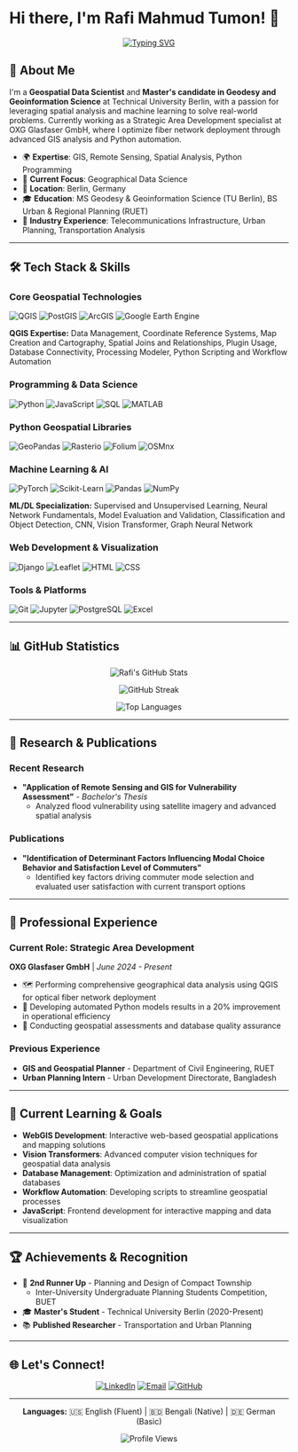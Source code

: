 # Hi there, I'm Rafi Mahmud Tumon! 👋

<div align="center">
  
[![Typing SVG](https://readme-typing-svg.herokuapp.com?font=Fira+Code&pause=1000&color=2F81F7&center=true&vCenter=true&width=435&lines=Geospatial+Data+Scientist;GIS+%26+Remote+Sensing+Specialist;Master's+Student+at+TU+Berlin)](https://git.io/typing-svg)

</div>

## 🎯 About Me

I'm a **Geospatial Data Scientist** and **Master's candidate in Geodesy and Geoinformation Science** at Technical University Berlin, with a passion for leveraging spatial analysis and machine learning to solve real-world problems. Currently working as a Strategic Area Development specialist at OXG Glasfaser GmbH, where I optimize fiber network deployment through advanced GIS analysis and Python automation.

- 🌍 **Expertise**: GIS, Remote Sensing, Spatial Analysis, Python Programming
- 🔭 **Current Focus**: Geographical Data Science
- 📍 **Location**: Berlin, Germany
- 🎓 **Education**: MS Geodesy & Geoinformation Science (TU Berlin), BS Urban & Regional Planning (RUET)
- 💼 **Industry Experience**: Telecommunications Infrastructure, Urban Planning, Transportation Analysis

---

## 🛠️ Tech Stack & Skills

### **Core Geospatial Technologies**
![QGIS](https://img.shields.io/badge/QGIS-3.34-589632?style=for-the-badge&logo=qgis&logoColor=white)
![PostGIS](https://img.shields.io/badge/PostGIS-336791?style=for-the-badge&logo=postgresql&logoColor=white)
![ArcGIS](https://img.shields.io/badge/ArcGIS-2C5282?style=for-the-badge&logo=esri&logoColor=white)
![Google Earth Engine](https://img.shields.io/badge/Google_Earth_Engine-4285F4?style=for-the-badge&logo=google-earth&logoColor=white)

**QGIS Expertise:** Data Management, Coordinate Reference Systems, Map Creation and Cartography, Spatial Joins and Relationships, Plugin Usage, Database Connectivity, Processing Modeler, Python Scripting and Workflow Automation

### **Programming & Data Science**
![Python](https://img.shields.io/badge/Python-3776AB?style=for-the-badge&logo=python&logoColor=white)
![JavaScript](https://img.shields.io/badge/JavaScript-F7DF1E?style=for-the-badge&logo=javascript&logoColor=black)
![SQL](https://img.shields.io/badge/SQL-336791?style=for-the-badge&logo=postgresql&logoColor=white)
![MATLAB](https://img.shields.io/badge/MATLAB-FF6500?style=for-the-badge&logo=mathworks&logoColor=white)

### **Python Geospatial Libraries**
![GeoPandas](https://img.shields.io/badge/GeoPandas-000000?style=for-the-badge&logo=pandas&logoColor=white)
![Rasterio](https://img.shields.io/badge/Rasterio-4CAF50?style=for-the-badge)
![Folium](https://img.shields.io/badge/Folium-77B829?style=for-the-badge&logo=leaflet&logoColor=white)
![OSMnx](https://img.shields.io/badge/OSMnx-FF6B6B?style=for-the-badge)

### **Machine Learning & AI**
![PyTorch](https://img.shields.io/badge/PyTorch-EE4C2C?style=for-the-badge&logo=pytorch&logoColor=white)
![Scikit-Learn](https://img.shields.io/badge/scikit--learn-F7931E?style=for-the-badge&logo=scikit-learn&logoColor=white)
![Pandas](https://img.shields.io/badge/Pandas-150458?style=for-the-badge&logo=pandas&logoColor=white)
![NumPy](https://img.shields.io/badge/NumPy-013243?style=for-the-badge&logo=numpy&logoColor=white)

**ML/DL Specialization:** Supervised and Unsupervised Learning, Neural Network Fundamentals, Model Evaluation and Validation, Classification and Object Detection, CNN, Vision Transformer, Graph Neural Network

### **Web Development & Visualization**
![Django](https://img.shields.io/badge/Django-092E20?style=for-the-badge&logo=django&logoColor=white)
![Leaflet](https://img.shields.io/badge/Leaflet-199900?style=for-the-badge&logo=leaflet&logoColor=white)
![HTML](https://img.shields.io/badge/HTML-E34F26?style=for-the-badge&logo=html5&logoColor=white)
![CSS](https://img.shields.io/badge/CSS-1572B6?style=for-the-badge&logo=css3&logoColor=white)

### **Tools & Platforms**
![Git](https://img.shields.io/badge/Git-F05032?style=for-the-badge&logo=git&logoColor=white)
![Jupyter](https://img.shields.io/badge/Jupyter-F37626?style=for-the-badge&logo=jupyter&logoColor=white)
![PostgreSQL](https://img.shields.io/badge/PostgreSQL-336791?style=for-the-badge&logo=postgresql&logoColor=white)
![Excel](https://img.shields.io/badge/Microsoft_Excel-217346?style=for-the-badge&logo=microsoft-excel&logoColor=white)

---

## 📊 GitHub Statistics

<div align="center">
  
![Rafi's GitHub Stats](https://github-readme-stats.vercel.app/api?username=rafimt&show_icons=true&theme=radical&hide_border=true&count_private=true)

![GitHub Streak](https://github-readme-streak-stats.herokuapp.com/?user=rafimt&theme=radical&hide_border=true)

![Top Languages](https://github-readme-stats.vercel.app/api/top-langs/?username=rafimt&layout=compact&theme=radical&hide_border=true)

</div>

---

## 🔬 Research & Publications

### **Recent Research**
- **"Application of Remote Sensing and GIS for Vulnerability Assessment"** - *Bachelor's Thesis*
  - Analyzed flood vulnerability using satellite imagery and advanced spatial analysis

### **Publications**
- **"Identification of Determinant Factors Influencing Modal Choice Behavior and Satisfaction Level of Commuters"**
  - Identified key factors driving commuter mode selection and evaluated user satisfaction with current transport options

---

## 💼 Professional Experience

### **Current Role: Strategic Area Development** 
**OXG Glasfaser GmbH** | *June 2024 - Present*
- 🗺️ Performing comprehensive geographical data analysis using QGIS for optical fiber network deployment
- 🐍 Developing automated Python models results in a 20% improvement in operational efficiency
- 🎯 Conducting geospatial assessments and database quality assurance

### **Previous Experience**
- **GIS and Geospatial Planner** - Department of Civil Engineering, RUET
- **Urban Planning Intern** - Urban Development Directorate, Bangladesh

---

## 🎯 Current Learning & Goals


- **WebGIS Development**: Interactive web-based geospatial applications and mapping solutions
- **Vision Transformers**: Advanced computer vision techniques for geospatial data analysis
- **Database Management**: Optimization and administration of spatial databases
- **Workflow Automation**: Developing scripts to streamline geospatial processes
- **JavaScript**: Frontend development for interactive mapping and data visualization

---

## 🏆 Achievements & Recognition

- 🥉 **2nd Runner Up** - Planning and Design of Compact Township
  - Inter-University Undergraduate Planning Students Competition, BUET
- 🎓 **Master's Student** - Technical University Berlin (2020-Present)
- 📚 **Published Researcher** - Transportation and Urban Planning

---

## 🌐 Let's Connect!

<div align="center">

[![LinkedIn](https://img.shields.io/badge/LinkedIn-0077B5?style=for-the-badge&logo=linkedin&logoColor=white)](https://linkedin.com/in/rafi-mahmud-81171a14b)
[![Email](https://img.shields.io/badge/Email-D14836?style=for-the-badge&logo=gmail&logoColor=white)](mailto:rmtumon@gmail.com)
[![GitHub](https://img.shields.io/badge/GitHub-100000?style=for-the-badge&logo=github&logoColor=white)](https://github.com/rafimt)

</div>

---

<div align="center">

**Languages:** 🇺🇸 English (Fluent) | 🇧🇩 Bengali (Native) | 🇩🇪 German (Basic)

![Profile Views](https://komarev.com/ghpvc/?username=rafimt&color=blue&style=flat-square)

</div>
